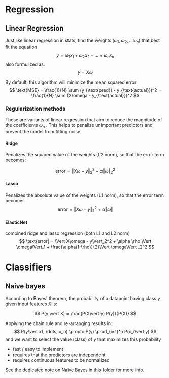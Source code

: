 

# Regression

## Linear Regression

Just like linear regression in stats, find the weights ($\omega_1, \omega_2, ... \omega_n$) that best fit the equation
$$
y = \omega_1 x_1 + \omega_2 x_2 + ... + \omega_n x_n
$$
also formulized as:
$$
y = X\omega
$$

By default, this algorithm will minimize the mean squared error
$$
\text{MSE} = \frac{1}{N} \sum (y_{\text{pred}} - y_{\text{actual}})^2 = \frac{1}{N} \sum (X\omega - y_{\text{actual}})^2
$$


### Regularization methods
These are variants of linear regression that aim to reduce the magnitude of the coefficients $\omega_n$ . This helps to penalize unimportant predictors and prevent the model from fitting noise.

#### Ridge
Penalizes the squared value of the weights (L2 norm), so that the error term becomes:

$$
\text{error} = \Vert X\omega - y\Vert_2^2 + \alpha\Vert\omega\Vert_2^2
$$

#### Lasso
Penalizes the absolute value of the weights (L1 norm), so that the error term becomes
$$
\text{error} = \Vert X\omega - y \Vert_2^2 + \alpha\Vert\omega\Vert
$$

#### ElasticNet
combined ridge and lasso regression (both L1 and L2 norm)
$$
\text{error} = \Vert X\omega - y\Vert_2^2 + \alpha \rho \Vert \omega\Vert_1 + \frac{\alpha(1-\rho)}{2}\Vert \omega\Vert _2^2
$$

# Classifiers

## Naive bayes

According to Bayes' theorem, the probability of a datapoint having class $y$ given input features $X$ is:

$$
P(y \vert X) = \frac{P(X\vert y) P(y)}{P(X)}
$$

Applying the chain rule and re-arranging results in:
$$
P(y\vert x1, \dots, x_n) \propto P(y) \prod_{i=1}^n P(x_i\vert y)
$$
and we want to select the value (class) of $y$ that maximizes this probability 

- fast / easy to implement
- requires that the predictors are independent
- requires continuous features to be normalized


See the dedicated note on Naive Bayes in this folder for more info. 